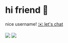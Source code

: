 # hi friend 👋

nice username!
<a href="mailto:hi@aldo.io?subject=Nice username :)">✉️ let's chat</a>

<img src="https://raw.github.com/aldosch/offer/master/img/trade.gif" />
<img src="https://raw.github.com/aldosch/offer/master/img/thanks.gif" />